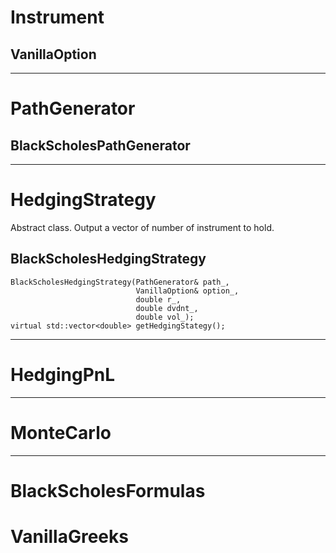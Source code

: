 # Instrument

## VanillaOption

---

# PathGenerator

## BlackScholesPathGenerator

---

# HedgingStrategy
Abstract class. Output a vector of number of instrument to hold. 

## BlackScholesHedgingStrategy
```
BlackScholesHedgingStrategy(PathGenerator& path_,
                            VanillaOption& option_,
                            double r_,
                            double dvdnt_,
                            double vol_);
virtual std::vector<double> getHedgingStategy();
```

---

# HedgingPnL


---

# MonteCarlo

---

# BlackScholesFormulas
# VanillaGreeks
